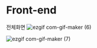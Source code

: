 # Front-end

전체화면
![ezgif com-gif-maker (6)](https://user-images.githubusercontent.com/73108443/102089521-aff7cd00-3e5f-11eb-869b-dd80fb9e8b90.gif)


![ezgif com-gif-maker (7)](https://user-images.githubusercontent.com/73108443/102090279-9e62f500-3e60-11eb-8329-321a22f56610.gif)

